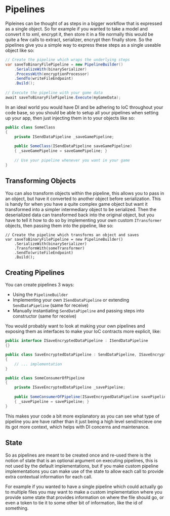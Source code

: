 # Pipelines

Pipleines can be thought of as steps in a bigger workflow that is expressed as a single object. So for example if you wanted to take a model and convert it to xml, encrypt it, then store it in a file normally this would be quite a few calls to extract, serializer, encrypt then finally store. So the pipelines give you a simple way to express these steps as a single useable object like so:

```csharp
// Create the pipeline which wraps the underlying steps
var saveToBinaryFilePipeline = new PipelineBuilder()
    .SerializeWith(binarySerializer)
    .ProcessWith(encryptionProcessor)
    .SendTo(writeFileEndpoint)
    .Build();
    
// Execute the pipeline with your game data
await saveToBinaryFilePipeline.Execute(myGameData);
```

In an ideal world you would have DI and be adhering to IoC throughout your code base, so you should be able to setup all your pipelines when setting up your app, then just injecting them in to your objects like so:

```csharp
public class SomeClass
{
    private ISendDataPipeline _saveGamePipeline;
    
    public SomeClass(ISendDataPipeline saveGamePipeline)
    { _saveGamePipeline = saveGamePipeline; }
    
    // Use your pipeline whenever you want in your game
}
```

## Transforming Objects

You can also transform objects within the pipeline, this allows you to pass in an object, but have it converted to another object before serialization. This is handy for when you have a quite complex game object but want it transformed into a simpler intermediary object to be serialized. Then the deserialized data can transformed back into the original object, but you have to tell it how to do so by implementing your own custom `ITransformer` objects, then passing them into the pipeline, like so:

```
// Create the pipeline which transforms an object and saves
var saveToBinaryFilePipeline = new PipelineBuilder()
    .SerializeWith(binarySerializer)
    .TransformWith(someTransformer)
    .SendTo(writeFileEndpoint)
    .Build();
```

## Creating Pipelines

You can create pipelines 3 ways:

 - Using the `PipelineBuilder`
 - Implementing your own `ISendDataPipeline` or extending `SendDataPipeline` (same for receive)
 - Manually instantiating `SendDataPipeline` and passing steps into constructor (same for receive)

You would probably want to look at making your own pipelines and exposing them as interfaces to make your IoC contracts more explicit, like:

```csharp
public interface ISaveEncryptedDataPipeline : ISendDataPipeline
{}

public class SaveEncryptedDataPipeline : SendDataPipeline, ISaveEncryptedDataPipeline
{
    // ... implementation
}

public class SomeConsumerOfPipeline
{
    private ISaveEncryptedDataPipeline _savePipeline;
    
    public SomeConsumerOfPipeline(ISaveEncrypedDataPipeline savePipeline)
    { _savePipeline = savePipeline; }
}
```

This makes your code a bit more explanatory as you can see what type of pipeline you are have rather than it just being a high level send/recieve one its got more context, which helps with DI concerns and maintenance.

## State

So as pipelines are meant to be created once and re-used there is the notion of state that is an optional argument on executing pipelines, this is not used by the default implementations, but if you make custom pipeline implementations you can make use of the state to allow each call to provide extra contextual information for each call.

For example if you wanted to have a single pipeline which could actually go to multiple files you may want to make a custom implementation where you provide some state that provides information on where the file should go, or even a token to tie it to some other bit of information, like the id of something. 